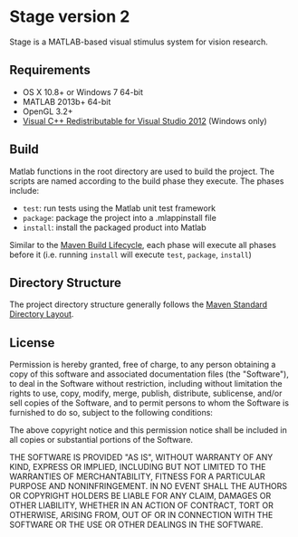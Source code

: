 # Stage version 2

Stage is a MATLAB-based visual stimulus system for vision research.

## Requirements

- OS X 10.8+ or Windows 7 64-bit
- MATLAB 2013b+ 64-bit
- OpenGL 3.2+
- [Visual C++ Redistributable for Visual Studio 2012](http://www.microsoft.com/en-us/download/details.aspx?id=30679) (Windows only)

## Build

Matlab functions in the root directory are used to build the project. The scripts are named according to the build phase they execute. The phases include:

- `test`: run tests using the Matlab unit test framework
- `package`: package the project into a .mlappinstall file
- `install`: install the packaged product into Matlab

Similar to the [Maven Build Lifecycle](https://maven.apache.org/guides/introduction/introduction-to-the-lifecycle.html), each phase will execute all phases before it (i.e. running `install` will execute `test`, `package`, `install`)

## Directory Structure

The project directory structure generally follows the [Maven Standard Directory Layout](https://maven.apache.org/guides/introduction/introduction-to-the-standard-directory-layout.html).

## License

Permission is hereby granted, free of charge, to any person obtaining a copy of this software and associated documentation files (the "Software"), to deal in the Software without restriction, including without limitation the rights to use, copy, modify, merge, publish, distribute, sublicense, and/or sell copies of the Software, and to permit
persons to whom the Software is furnished to do so, subject to the following conditions:

The above copyright notice and this permission notice shall be included in all copies or substantial portions of the Software.

THE SOFTWARE IS PROVIDED "AS IS", WITHOUT WARRANTY OF ANY KIND, EXPRESS OR IMPLIED, INCLUDING BUT NOT LIMITED TO THE WARRANTIES OF MERCHANTABILITY, FITNESS FOR A PARTICULAR PURPOSE AND NONINFRINGEMENT. IN NO EVENT SHALL THE AUTHORS OR COPYRIGHT HOLDERS BE LIABLE FOR ANY CLAIM, DAMAGES OR OTHER LIABILITY, WHETHER IN AN ACTION OF CONTRACT, TORT OR
OTHERWISE, ARISING FROM, OUT OF OR IN CONNECTION WITH THE SOFTWARE OR THE USE OR OTHER DEALINGS IN THE SOFTWARE.
